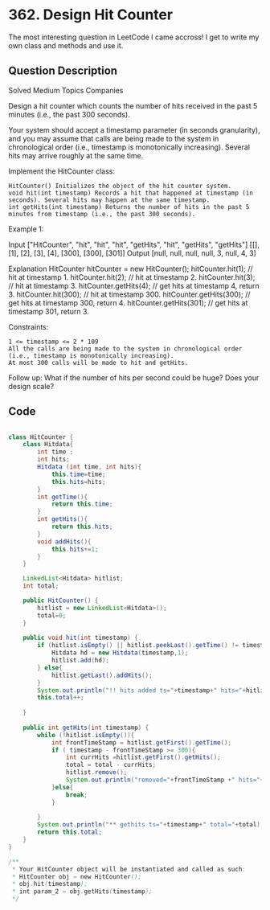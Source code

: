 # 362. Design Hit Counter

The most interesting question in LeetCode I came accross! I get to write my own class and methods and use it.

## Question Description

Solved
Medium
Topics
Companies

Design a hit counter which counts the number of hits received in the past 5 minutes (i.e., the past 300 seconds).

Your system should accept a timestamp parameter (in seconds granularity), and you may assume that calls are being made to the system in chronological order (i.e., timestamp is monotonically increasing). Several hits may arrive roughly at the same time.

Implement the HitCounter class:

    HitCounter() Initializes the object of the hit counter system.
    void hit(int timestamp) Records a hit that happened at timestamp (in seconds). Several hits may happen at the same timestamp.
    int getHits(int timestamp) Returns the number of hits in the past 5 minutes from timestamp (i.e., the past 300 seconds).

 

Example 1:

Input
["HitCounter", "hit", "hit", "hit", "getHits", "hit", "getHits", "getHits"]
[[], [1], [2], [3], [4], [300], [300], [301]]
Output
[null, null, null, null, 3, null, 4, 3]

Explanation
HitCounter hitCounter = new HitCounter();
hitCounter.hit(1);       // hit at timestamp 1.
hitCounter.hit(2);       // hit at timestamp 2.
hitCounter.hit(3);       // hit at timestamp 3.
hitCounter.getHits(4);   // get hits at timestamp 4, return 3.
hitCounter.hit(300);     // hit at timestamp 300.
hitCounter.getHits(300); // get hits at timestamp 300, return 4.
hitCounter.getHits(301); // get hits at timestamp 301, return 3.

 

Constraints:

    1 <= timestamp <= 2 * 109
    All the calls are being made to the system in chronological order (i.e., timestamp is monotonically increasing).
    At most 300 calls will be made to hit and getHits.

 

Follow up: What if the number of hits per second could be huge? Does your design scale?


## Code

```java

class HitCounter {
    class Hitdata{
        int time ;
        int hits;
        Hitdata (int time, int hits){
            this.time=time;
            this.hits=hits;
        }
        int getTime(){
            return this.time;
        }
        int getHits(){
            return this.hits;
        }
        void addHits(){
            this.hits+=1;
        }
    }

    LinkedList<Hitdata> hitlist;
    int total;

    public HitCounter() {
        hitlist = new LinkedList<Hitdata>();
        total=0;
    }
    
    public void hit(int timestamp) {
        if (hitlist.isEmpty() || hitlist.peekLast().getTime() != timestamp){
            Hitdata hd = new Hitdata(timestamp,1);
            hitlist.add(hd);
        } else{
            hitlist.getLast().addHits();
        }
        System.out.println("!! hits added ts="+timestamp+" hits="+hitlist.getLast().getHits());
        this.total++;
  
    }
    
    public int getHits(int timestamp) {
        while (!hitlist.isEmpty()){
            int frontTimeStamp = hitlist.getFirst().getTime();
            if ( timestamp - frontTimeStamp >= 300){
                int currHits =hitlist.getFirst().getHits();
                total = total - currHits;
                hitlist.remove();
                System.out.println("removed="+frontTimeStamp +" hits="+currHits+ " total="+this.total);
            }else{
                break;
            }
            
        }
        System.out.println("** gethits ts="+timestamp+" total="+total);
        return this.total;
    }
}

/**
 * Your HitCounter object will be instantiated and called as such:
 * HitCounter obj = new HitCounter();
 * obj.hit(timestamp);
 * int param_2 = obj.getHits(timestamp);
 */


```